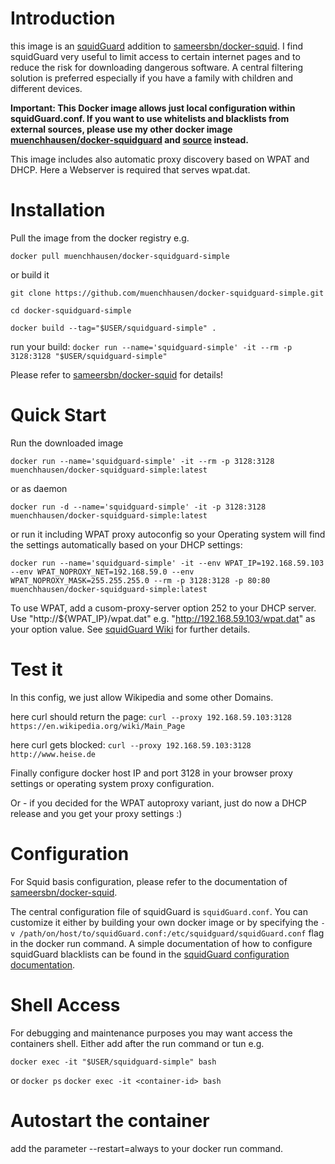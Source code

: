 # Introduction

this image is an [squidGuard](http://www.squidguard.org/) addition to [sameersbn/docker-squid](https://github.com/sameersbn/docker-squid). 
I find squidGuard very useful to limit access to certain internet pages and to reduce the risk for downloading dangerous software. A central filtering solution is preferred especially if you have a family with children and different devices.

**Important: This Docker image allows just local configuration within squidGuard.conf. If you want to use whitelists and blacklists from external sources, please use my other docker image [muenchhausen/docker-squidguard](https://hub.docker.com/r/muenchhausen/docker-squidguard/) and [source](https://github.com/muenchhausen/docker-squidguard) instead.**

This image includes also automatic proxy discovery based on WPAT and DHCP. Here a Webserver is required that serves wpat.dat.

# Installation

Pull the image from the docker registry e.g.

```docker pull muenchhausen/docker-squidguard-simple```

or build it

```git clone https://github.com/muenchhausen/docker-squidguard-simple.git```

```cd docker-squidguard-simple```

```docker build --tag="$USER/squidguard-simple" .```

run your build:
```docker run --name='squidguard-simple' -it --rm -p 3128:3128 "$USER/squidguard-simple" ```

Please refer to [sameersbn/docker-squid](https://github.com/sameersbn/docker-squid) for details!

# Quick Start

Run the downloaded image

```docker run --name='squidguard-simple' -it --rm -p 3128:3128 muenchhausen/docker-squidguard-simple:latest```

or as daemon

```docker run -d --name='squidguard-simple' -it -p 3128:3128 muenchhausen/docker-squidguard-simple:latest```

or run it including WPAT proxy autoconfig so your Operating system will find the settings automatically based on your DHCP settings:

```docker run --name='squidguard-simple' -it --env WPAT_IP=192.168.59.103 --env WPAT_NOPROXY_NET=192.168.59.0 --env WPAT_NOPROXY_MASK=255.255.255.0 --rm -p 3128:3128 -p 80:80 muenchhausen/docker-squidguard-simple:latest```

To use WPAT, add a cusom-proxy-server option 252 to your DHCP server. Use "http://${WPAT_IP}/wpat.dat" e.g. "http://192.168.59.103/wpat.dat" as your option value. See [squidGuard Wiki](http://wiki.squid-cache.org/SquidFaq/ConfiguringBrowsers#Automatic_WPAD_with_DHCP) for further details.

# Test it 
In this config, we just allow Wikipedia and some other Domains.

here curl should return the page:
```curl --proxy 192.168.59.103:3128 https://en.wikipedia.org/wiki/Main_Page```

here curl gets blocked:
```curl --proxy 192.168.59.103:3128 http://www.heise.de```

Finally configure docker host IP and port 3128 in your browser proxy settings or operating system proxy configuration.

Or - if you decided for the WPAT autoproxy variant, just do now a DHCP release and you get your proxy settings :)


# Configuration

For Squid basis configuration, please refer to the documentation of [sameersbn/docker-squid](https://github.com/sameersbn/docker-squid).

The central configuration file of squidGuard is `squidGuard.conf`. You can customize it either by building your own docker image or by specifying the `-v /path/on/host/to/squidGuard.conf:/etc/squidguard/squidGuard.conf` flag in the docker run command. A simple documentation of how to configure squidGuard blacklists can be found in the [squidGuard configuration documentation](http://www.squidguard.org/Doc/configure.html).

# Shell Access


For debugging and maintenance purposes you may want access the containers shell. Either add after the run command or tun e.g.

```docker exec -it "$USER/squidguard-simple" bash  ```

or
```docker ps```
```docker exec -it <container-id> bash   ```

# Autostart the container

add the parameter --restart=always to your docker run command.

